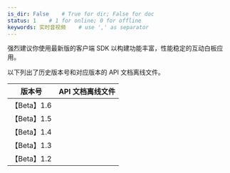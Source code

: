 ```yaml
---
is_dir: False    # True for dir; False for doc
status: 1    # 1 for online; 0 for offline
keywords: 实时音视频    # use ',' as separator
---
```


强烈建议你使用最新版的客户端 SDK 以构建功能丰富，性能稳定的互动白板应用。

以下列出了历史版本号和对应版本的 API 文档离线文件。

| 版本号 | API 文档离线文件 |
| --- | --- |
| 【Beta】1.6 |<Attachment link="https://portal.volccdn.com/obj/volcfe/cloud-universal-doc/upload_d6636d0cc4007814f73d121eabadebe3.zip" name="1.6.0_Whiteboard_Documentation.zip" size="2.96MB"></Attachment> |
| 【Beta】1.5 |<Attachment link="https://portal.volccdn.com/obj/volcfe/cloud-universal-doc/upload_cd8de6fb952e3e294176fa5d419c8457.zip" name="1.5_Whiteboard_Documentation.zip" size="2.88MB"></Attachment> |
| 【Beta】1.4 | <Attachment link="https://portal.volccdn.com/obj/volcfe/cloud-universal-doc/upload_4db736cec2917b27f8bbcb737bac3cfe.zip" name="1.4_Whiteboard_Documentation.zip" size="2.34MB"></Attachment> |
| 【Beta】1.3 | <Attachment link="https://portal.volccdn.com/obj/volcfe/cloud-universal-doc/upload_77ed0f5d94042405a0d51dc84e514d04.zip" name="1.3_Whiteboard_Documentation.zip" size="2.19MB"></Attachment> |
| 【Beta】1.2 | <Attachment link="https://portal.volccdn.com/obj/volcfe/cloud-universal-doc/upload_503f979a1c1343b53aa55c5ccfa86b8c.zip" name="API_reference_release_1.2.zip" size="124.63KB"></Attachment> |

